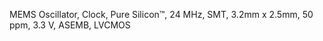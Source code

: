 MEMS Oscillator, Clock, Pure Silicon&trade;, 24 MHz, SMT, 3.2mm x 2.5mm, 50 ppm, 3.3 V, ASEMB, LVCMOS